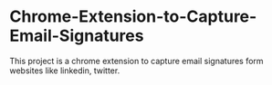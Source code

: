 # Chrome-Extension-to-Capture-Email-Signatures
This project is a chrome extension to capture email signatures form websites like linkedin, twitter.
